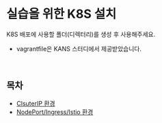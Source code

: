 # 실습을 위한 K8S 설치
K8S 배포에 사용할 폴더(디렉터리)를 생성 후 사용해주세요.
- vagrantfile은 KANS 스터디에서 제공받았습니다.

<br />

## 목차
- [ClsuterIP 환경](./ClusterIP_환경/README.md)
- [NodePort/Ingress/Istio 환경](./NodePort&Ingress&Istio_환경/README.md)